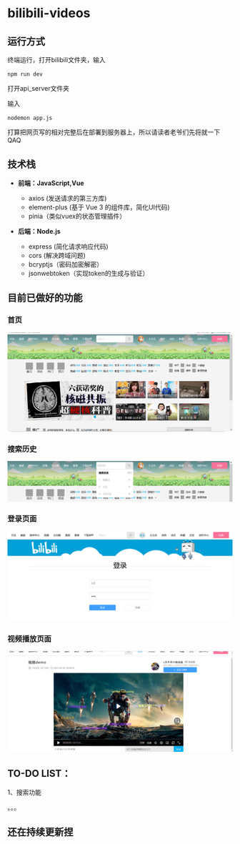 # bilibili-videos

## 运行方式

终端运行，打开bilibili文件夹，输入

```
npm run dev
```



打开api_server文件夹

输入

```
nodemon app.js
```

打算把网页写的相对完整后在部署到服务器上，所以请读者老爷们先将就一下QAQ



## 技术栈

 - **前端：JavaScript,Vue**
	 - axios (发送请求的第三方库)
    - element-plus (基于 Vue 3 的组件库，简化UI代码)
    - pinia（类似vuex的状态管理插件）
    
    


 - **后端：Node.js**
	 - express (简化请求响应代码)
	 - cors (解决跨域问题)
	 - bcryptjs（密码加密解密）
	 - jsonwebtoken（实现token的生成与验证）



## 目前已做好的功能

### 首页

![image](https://github.com/Ki-Wi-Berry/bilibili-videos/blob/master/icon/image-20220810212856296.png)



### 搜索历史

![image](https://github.com/Ki-Wi-Berry/bilibili-videos/blob/master/icon/image-20220810212957952.png)

### 登录页面

![image](https://github.com/Ki-Wi-Berry/bilibili-videos/blob/master/icon/image-20220810213059644.png)



### 视频播放页面

![image](https://github.com/Ki-Wi-Berry/bilibili-videos/blob/master/icon/QQ%E5%9B%BE%E7%89%8720221209214754.png)



## TO-DO LIST：

1、搜索功能

。。。



## 还在持续更新捏